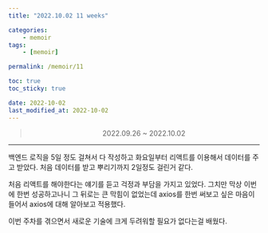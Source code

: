 ```yaml
---
title: "2022.10.02 11 weeks"

categories:
    - memoir
tags:
    - [memoir]

permalink: /memoir/11

toc: true
toc_sticky: true

date: 2022-10-02
last_modified_at: 2022-10-02
---
```


> <center> 2022.09.26 ~ 2022.10.02 </center>

---

백엔드 로직을 5일 정도 걸쳐서 다 작성하고 화요일부터 리액트를 이용해서 데이터를 주고 받았다. 처음 데이터를 받고 뿌리기까지 2일정도 걸린거 같다.

처음 리액트를 해야한다는 얘기를 듣고 걱정과 부담을 가지고 있었다. 그치만 막상 이번에 한번 성공하고나니 그 뒤로는 큰 막힘이 없었는데 axios를 한번 써보고 싶은 마음이 들어서 axios에 대해 알아보고 적용했다.

이번 주차를 겪으면서 새로운 기술에 크게 두려워할 필요가 없다는걸 배웠다.
